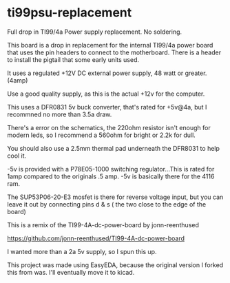 # ti99psu-replacement
Full drop in TI99/4a Power supply replacement. No soldering.


This board is a drop in replacement for the internal TI99/4a power board that uses the pin headers to connect to the motherboard.
There is a header to install the pigtail that some early units used.

It uses a regulated +12V DC external power supply, 48 watt or greater. (4amp)

Use a good quality supply, as this is the actual +12v for the computer.

This uses a DFR0831 5v buck converter, that's rated for +5v@4a, but I recommned no more than 3.5a draw.

There's a error on the schematics, the 220ohm resistor isn't enough for modern leds, so I recommend a 560ohm for bright or 2.2k for dull.

You should also use a 2.5mm thermal pad underneath the DFR8031 to help cool it.

-5v is provided with a P78E05-1000 switching regulator...This is rated for 1amp compared to the originals .5 amp.
-5v is basically there for the 4116 ram.

The SUP53P06-20-E3 mosfet is there for reverse voltage input, but you can leave it out by connecting pins d & s ( the two close to the edge of the board)

This is a remix of the TI99-4A-dc-power-board by jonn-reenthused

https://github.com/jonn-reenthused/TI99-4A-dc-power-board

I wanted more than a 2a 5v supply, so I spun this up. 


This project was made using EasyEDA, because the original version I forked this from was.
I'll eventually move it to kicad.

